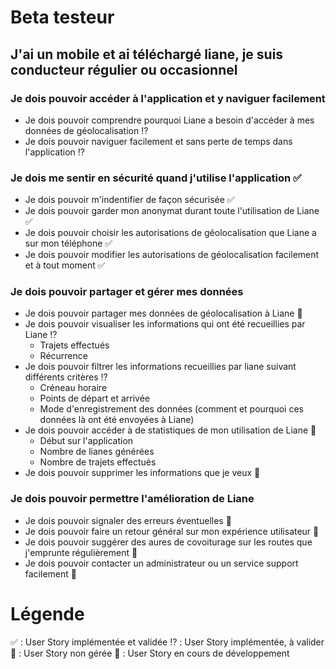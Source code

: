 # Beta testeur
## J'ai un mobile et ai téléchargé liane, je suis conducteur régulier ou occasionnel

### Je dois pouvoir accéder à l'application et y naviguer facilement 
- Je dois pouvoir comprendre pourquoi Liane a besoin d'accéder à mes données de géolocalisation :interrobang:
- Je dois pouvoir naviguer facilement et sans perte de temps dans l'application :interrobang:

### Je dois me sentir en sécurité quand j'utilise l'application :white_check_mark:
- Je dois pouvoir m'indentifier de façon sécurisée :white_check_mark:
- Je dois pouvoir garder mon anonymat durant toute l'utilisation de Liane :white_check_mark:
- Je dois pouvoir choisir les autorisations de géolocalisation que Liane a sur mon téléphone :white_check_mark:
- Je dois pouvoir modifier les autorisations de géolocalisation facilement et à tout moment :white_check_mark:

### Je dois pouvoir partager et gérer mes données 
- Je dois pouvoir partager mes données de géolocalisation à Liane :seedling:
- Je dois pouvoir visualiser les informations qui ont été recueillies par Liane :interrobang:
  - Trajets effectués 
  - Récurrence 
- Je dois pouvoir filtrer les informations recueillies par liane suivant différents critères :interrobang:
  - Créneau horaire 
  - Points de départ et arrivée 
  - Mode d'enregistrement des données (comment et pourquoi ces données là ont été envoyées à Liane)  
- Je dois pouvoir accéder à de statistiques de mon utilisation de Liane :seedling:
  - Début sur l'application 
  - Nombre de lianes générées 
  - Nombre de trajets effectués 
- Je dois pouvoir supprimer les informations que je veux :seedling:

### Je dois pouvoir permettre l'amélioration de Liane 
- Je dois pouvoir signaler des erreurs éventuelles :no_entry_sign:
- Je dois pouvoir faire un retour général sur mon expérience utilisateur :no_entry_sign:
- Je dois pouvoir suggérer des aures de covoiturage sur les routes que j'emprunte régulièrement :no_entry_sign:
- Je dois pouvoir contacter un administrateur ou un service support facilement :no_entry_sign:


# Légende 
:white_check_mark: : User Story implémentée et validée 
:interrobang: : User Story implémentée, à valider
:no_entry_sign: : User Story non gérée
:seedling: : User Story en cours de développement
